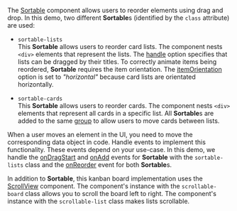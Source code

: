 The [Sortable](/Documentation/ApiReference/UI_Widgets/dxSortable/) component allows users to reorder elements using drag and drop.  In this demo, two different **Sortable**s (identified by the `class` attribute) are used:

- `sortable-lists`        
This **Sortable** allows users to reorder card lists. The component nests `<div>` elements that represent the lists. The [handle](/Documentation/ApiReference/UI_Widgets/dxSortable/Configuration/#handle) option specifies that lists can be dragged by their titles. To correctly animate items being reordered, **Sortable** requires the item orientation. The [itemOrientation](/Documentation/ApiReference/UI_Widgets/dxSortable/Configuration/#itemOrientation) option is set to *"horizontal"* because card lists are orientated horizontally.

- `sortable-cards`         
This **Sortable** allows users to reorder cards. The component nests `<div>` elements that represent all cards in a specific list. All **Sortable**s are added to the same [group](/Documentation/ApiReference/UI_Widgets/dxSortable/Configuration/#group) to allow users to move cards between lists.

When a user moves an element in the UI, you need to move the corresponding data object in code. Handle events to implement this functionality. These events depend on your use-case. In this demo, we handle the [onDragStart](/Documentation/ApiReference/UI_Widgets/dxSortable/Configuration/#onDragStart) and [onAdd](/Documentation/ApiReference/UI_Widgets/dxSortable/Configuration/#onAdd) events for **Sortable** with the `sortable-lists` class and the [onReorder](/Documentation/ApiReference/UI_Widgets/dxSortable/Configuration/#onReorder) event for both **Sortable**s.

In addition to **Sortable**, this kanban board implementation uses the [ScrollView](/Demos/WidgetsGallery/Demo/ScrollView/Overview/) component. The component's instance with the `scrollable-board` class allows you to scroll the board left to right. The component's instance with the `scrollable-list` class makes lists scrollable.